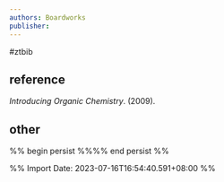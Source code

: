 ```yaml
---
authors: Boardworks
publisher: 
---
```

#ztbib 
## reference
_Introducing Organic Chemistry_. (2009).
## other
%% begin persist %%%% end persist %%

%% Import Date: 2023-07-16T16:54:40.591+08:00 %%
